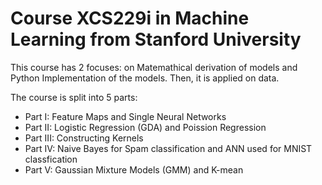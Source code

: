 # Course XCS229i in Machine Learning from Stanford University

This course has 2 focuses: on Matemathical derivation of models and Python Implementation of the models. Then, it is applied on data.

The course is split into 5 parts:

- Part I: Feature Maps and Single Neural Networks
- Part II: Logistic Regression (GDA) and Poission Regression
- Part III: Constructing Kernels
- Part IV: Naive Bayes for Spam classification and ANN used for MNIST classfication
- Part V: Gaussian Mixture Models (GMM) and K-mean
